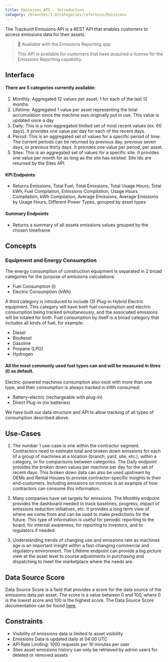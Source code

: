 ```yaml
---
title: Emissions API - Introduction
category: /branches/1.0/categories/reference/Emissions
---
```


The Trackunit Emissions API is a REST API that enables customers to access emissions data for their assets.

> 📘 Available with the Emissions Reporting app
>
> This API is available for customers that have acquired a license for the Emissions Reporting capability.

## Interface

#### There are 5 categories currently available:
1. Monthly: Aggregated 12 values per asset, 1 for each of the last 12 months
2. Lifetime: Aggregated 1 value per asset representing the total accumulation since the machine was originally put in use. This value is updated once a day
3. Daily: This is a non-aggregated limited set of most recent values (ex. 60 days). It provides one value per day for each of the recent days.
4. Period: This is an aggregated set of values for a specific period of time. The current periods can be returned by previous day, previous seven days, or previous thirty days. It provides one value per period, per asset.
5. Sites: This is an aggregated set of values for a specific site. It provides one value per month for as long as the site has existed. Site Ids are returned by the Sites API.

#### KPI Endpoints
* Returns Emissions, Total Fuel, Total Emissions, Total Usage Hours, Total kWh, Fuel Compilation, Emissions Compilation, Usage Hours Compilation, kWh Compilation, Average Emissions, Average Emissions by Usage Hours, Different Power Types, grouped by asset types

#### Summary Endpoints
* Returns a summary of all assets emissions values grouped by the chosen timeframe

## Concepts

### Equipment and Energy Consumption
The energy consumption of construction equipment is separated in 2 broad categories for the purpose of emissions calculations:

* Fuel Consumption (l)
* Electric Consumption (kWh)

A third category is introduced to include (3) Plug-in Hybrid Electric equipment. This category will have both fuel consumption and electric consumption being tracked simultaneously, and the associated emissions will be totaled for both.
Fuel consumption by itself is a broad category that includes all kinds of fuel, for example:

* Diesel
* Biodiesel
* Gasoline
* Propane (LPG)
* Hydrogen

#### All the most commonly used fuel types can and will be measured in litres (l) as default.

Electric-powered machines consumption also exist with more than one type, and their consumption is always tracked in kWh consumed:

* Battery-electric (rechargeable with plug-in)
* Direct Plug-in (no batteries)

We have built our data structure and API to allow tracking of all types of consumption described above.

## Use-Cases

1. The number 1 use-case is one within the contractor segment. Contractors need to estimate total and broken down emissions for each of a group of machines at a location (branch, yard, site, etc.), within a category, or for comparisons between categories. The Daily endpoint provides the broken down values per machine per day for the set of recent days. This broken down data can also be used upstream by OEMs and Rental Houses to provide contractor-specific insights to their end-customers. Including emissions on invoices is an example of how contractors can consume this information.


2. Many companies have set targets for emissions. The Monthly endpoint provides the dashboard needed to track baselines, progress, impact of emissions reduction initiatives, etc. It provides a long term view of where we come from and can be used to make predictions for the future. This type of information is useful for periodic reporting to the board, for internal awareness, for reporting to investors, and to regulators if needed.


3. Understanding trends of changing use and emissions rate as machines age is an important insight within a fast-changing commercial and regulatory environment. The Lifetime endpoint can provide a big picture view at the asset level to course adjustments in purchasing and dispatching to meet the marketplace where the needs are.

## Data Source Score

Data Source Score is a field that provides a score for the data source of the emissions data per asset. The score is a value between 0 and 100, where 0 is the lowest score and 100 is the highest score. The Data Source Score documentation can be found [here](https://help.trackunit.com/en/articles/170775-what-is-the-data-source-score-in-emissions-reporting).

## Constraints

- Visibility of emissions data is limited to asset visibility
- Emissions Data is updated daily at 04:00 UTC
- API Rate Limiting: 1000 requests per 10 minutes per user
- Sites asset emissions history can only be retrieved by admin users for deleted or removed assets
